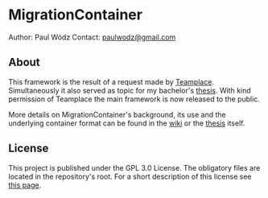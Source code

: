 # MigrationContainer

Author: Paul Wódz
Contact: paulwodz@gmail.com


## About
This framework is the result of a request made by [Teamplace](https://www.teamplace.net/en/). Simultaneously it also served as topic for my bachelor's [thesis](https://drive.google.com/open?id=0B_-vg-Ca4cDReUQ5LTZvWk0zemc). With kind permission of Teamplace the main framework is now released to the public. 

More details on MigrationContainer's background, its use and the underlying container format can be found in the [wiki](https://github.com/pawod/migrationcontainer/wiki) or the [thesis](https://drive.google.com/open?id=0B_-vg-Ca4cDReUQ5LTZvWk0zemc) itself.

## License

This project is published under the GPL 3.0 License. The obligatory files are located in the repository's root. For a short description of this license see [this page](https://choosealicense.com/licenses/gpl-3.0/).

